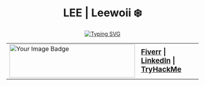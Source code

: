 <h1 align="center">LEE | Leewoii ❄️</h1>

<p align="center">
  <a href="https://git.io/typing-svg">
    <img src="https://readme-typing-svg.demolab.com?font=Londrina+Shadow&size=30&duration=2000&pause=500&color=FFFFFF&background=FFFFFF00&center=true&vCenter=true&width=435&lines=BSIT+Major+in+Network+Technology;SOC+Analyst+Aspirant;CTF+Player;Custom+OS+Developer;AI+%26+IoT+Hobbyist" 
         alt="Typing SVG" />
  </a>
</p>

<table align="center" style="border-collapse: collapse; border: none;">
  <tr>
    <td>
      <img src="https://tryhackme-badges.s3.amazonaws.com/Fr05tyy.png" 
           alt="Your Image Badge" 
           width="329" 
           height="88" 
           style="border:none;" />
    </td>
    <td>
      <h3 style="margin: 0;">
        <a href="https://www.fiverr.com/lc_frostyyy">Fiverr</a> | 
        <a href="https://www.linkedin.com/in/leeroicayetano">LinkedIn</a> | 
        <a href="https://tryhackme.com/p/Fr05tyy">TryHackMe</a>
      </h3>
    </td>
  </tr>
</table>


